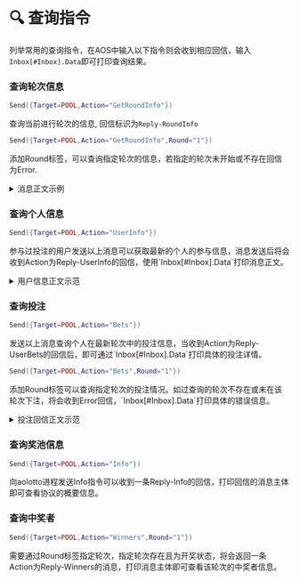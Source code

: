 # 🔍 查询指令

列举常用的查询指令，在AOS中输入以下指令则会收到相应回信，输入`Inbox[#Inbox].Data`即可打印查询结果。

### 查询轮次信息

```lua
Send({Target=POOL,Action="GetRoundInfo"})
```

查询当前进行轮次的信息, 回信标识为`Reply-RoundInfo`

```lua
Send({Target=POOL,Action="GetRoundInfo",Round="1"})
```

添加Round标签，可以查询指定轮次的信息，若指定的轮次未开始或不存在回信为Error.

<details>

<summary>消息正文示例</summary>

```
  -----------------------------------------      
  aolotto Round 1 - Ended
  ----------------------------------------- 
  * Pool Balance:      215.200 ALT
  * Estimated Prize:   160.100 ALT
  * Participants:      3
  * Bets:              110200
  * Start at:          2024/07/12 19:07 UTC
  * Lucky Number:      547
  ----------------------------------------- 
  Ends at 2024/07/14 01:17 UTC, 1 winners.
```

</details>

### 查询个人信息

```lua
Send({Target=POOL,Action="UserInfo"})
```

参与过投注的用户发送以上消息可以获取最新的个人的参与信息，消息发送后将会收到Action为Reply-UserInfo的回信，使用\`Inbox\[#Inbox].Data\`打印消息正文。

<details>

<summary>用户信息正文示范</summary>

```
 TRSgY37rCXAVmYXzKQ3pw1-lyBDASlw5GGphXVO5DJE
  -------------------------------------------
  * Number of Wins :   1
  * Rewards Balance :  0.000 ALT
  * Total Rewards :    160.100 ALT
  * Bets Amount :      407000
  * Bets Placed :      11
  -------------------------------------------
  First bet on 2024/07/14 01:17 UTC
```

</details>

### 查询投注

```lua
Send({Target=POOL,Action="Bets"})
```

发送以上消息查询个人在最新轮次中的投注信息，当收到Action为Reply-UserBets的回信后，即可通过\`Inbox\[#Inbox].Data\`打印具体的投注详情。

```lua
Send({Target=POOL,Action="Bets",Round="1"})
```

添加Round标签可以查询指定轮次的投注情况。如过查询的轮次不存在或未在该轮次下注，将会收到Error回信，\`Inbox\[#Inbox].Data\`打印具体的错误信息。

<details>

<summary>投注回信正文示范</summary>

```
You've placed 3000 bets that cover 3 numbers on Round 1 : 
----------------------------------------------------------
 782 * 1000  |  400 * 1000  |  870 * 1000  | 
```

</details>

### 查询奖池信息

```lua
Send({Target=POOL,Action="Info"})
```

向aolotto进程发送Info指令可以收到一条Reply-Info的回信，打印回信的消息主体即可查看协议的概要信息。

### 查询中奖者

```lua
Send({Target=POOL,Action="Winners",Round="1"})
```

需要通过Round标签指定轮次，指定轮次存在且为开奖状态，将会返回一条Action为Reply-Winners的消息，打印消息主体即可查看该轮次的中奖者信息。
